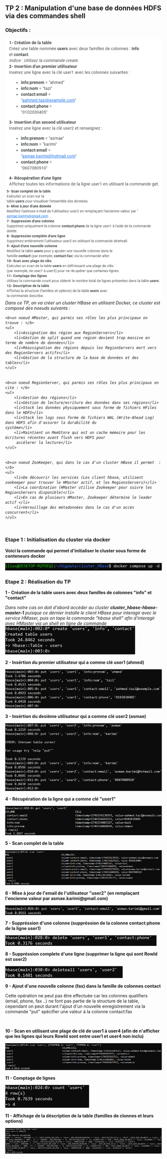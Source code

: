 <h2>TP 2 : Manipulation d'une base de données HDFS via des commandes shell</h2>
<h3>
	Objectifs :
</h3>
<img src="./imgs/1.png" />
<img src="./imgs/2.png" />

<br />

<i>
	Dans ce TP, on va créer un cluster HBase en utilisant Docker, ce cluster est composé des noeuds suivants : 
	
	<b>un noeud HMaster, qui parmis ses rôles les plus principaux on trouve : </b>
	<ul>
		<li>Assignation des région aux RegionServers</li>
		<li>Géstion de split quand une region devient trop massive en terme de nombre de données</li>
		<li>Réassignation des régions depuis les RegionServers mort vers des RegionServers actifs</li>
		<li>Géstion de la structure de la base de données et des tables</li>
	</ul>
			
		
	<b>un noeud RegionServer, qui parmis ses rôles les plus principaux on cite : </b>
	<ul>
		<li>Gestion des régions</li>
		<li>Géstion de lecture/ecriture des données dans ses régions</li>
		<li>Stock les données physiquement sous forme de fichiers HFiles dans le HDFS</li>
		<li>Stock les logs sous forme de fichiers WAL (Write-Ahead Log) dans HDFS afin d'assurer la durabilité du 	                        système</li>
		<li>Maintient un MemStore qui est un cache mémoire pour les écritures récentes avant flush vers HDFS pour 
		 accélerer la lecture</li>
	</ul>
		
		
	<b>un noeud ZooKeeper, qui dans le cas d'un cluster HBase il permet  : </b>
	<ul>
		<li>De découvrir les services (Les client hbase, utilisent zookeeper pour trouver le HMaster actif, et les RegionsServers)</li>
		<li>La coordination (HMaster utilise Zookeeper pour suivre les RegionsServers disponible)</li>
		<li>En cas de plusieurs HMaster, Zookeeper détermine le leader actif </li>
		<li>Verouillage des métadonnées dans le cas d'un accès concurrent</li>
	</ul>
		
	
</i>
<br />
<h3>Etape 1 : Initialisation du cluster via docker</h3>
<p><b>Voici la commande qui permet d'initialiser le cluster sous forme de conteneurs docker</b></p>
<img src="./imgs/3.png" />

<br />
<h3>Etape 2 : Réalisation du TP</h3>

<p><b>1 - Création de la table users avec deux familles de colonnes "info" et "contact"</b></p>
<i>
	Dans notre cas on doit d'abord accéder au cluster <b>cluster_hbase-hbase-master-1</b> puisque ce dérnier installe le client HBase pour interagir avec le service HMaser, puis on tape
	 la commande "hbase shell" afin d'interagir avec HMaster via un shell en ligne de commande
</i>
<img src="./imgs/4.png" />

<br />
<p><b>2 - Insértion du premier utilisateur qui a comme clé user1 (ahmed)</b></p>
<img src="./imgs/5.png" />

<br />
<p><b>3 - Insértion du desième utilisateur qui a comme clé user2 (asmae)</b></p>
<img src="./imgs/6.png" />

<br />
<p><b>4 - Récupération de la ligne qui a comme clé "user1"</b></p>
<img src="./imgs/7.png" />

<br />
<p><b>5 - Scan complet de la table</b></p>
<img src="./imgs/8.png" />

<br />
<p><b>6 - Mise à jour de l'email de l'utilisateur "user2" (en remplaçant l'encienne valeur par asmae.karimi@gmail.com)</b></p>
<img src="./imgs/9.png" />

<br />
<p><b>7 - Suppréssion d'une colonne (suppréssion de la colonne contact:phone de la ligne user1)</b></p>
<img src="./imgs/10.png" />

<br />
<p><b>8 - Suppréssion complete d'une ligne (supprimer la ligne qui sont RowId est user2)</b></p>
<img src="./imgs/11.png" />

<br />
<p><b>9 - Ajout d'une nouvelle colonne (fax) dans la famille de colonnes contact</b></p>
<p>
Cette opération ne peut pas être effectuée car les colonnes qualifiers (email, phone, fax ..) ne font pas partie de la structure de la table, cependant on 
peut durant l'ajout d'un nouvelle enregistrement via la commande "put" spécifier une valeur à la colonne contact:fax
</p>

<br />
<p><b>10 - Scan en utilisant une plage de clé de user1 à user4 (afin de n'afficher que les lignes qui leurs RowId sont entre user1 et user4 non inclu)</b></p>
<img src="./imgs/12.png" />

<br />
<p><b>11 - Comptage de lignes</b></p>
<img src="./imgs/13.png" />

<br />
<p><b>11 - Affichage de la déscription de la table (familles de clonnes et leurs options)</b></p>
<img src="./imgs/14.png" />











